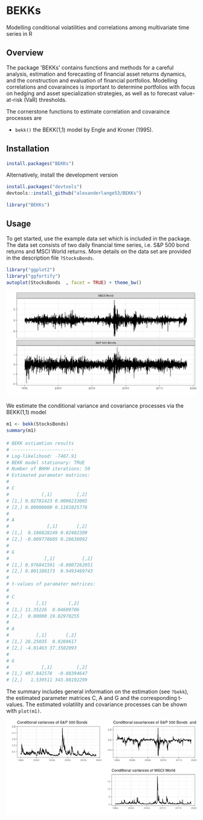 BEKKs
=====

Modelling conditional volatilities and correlations among multivariate time series in R

## Overview

The package 'BEKKs' contains functions and methods for a careful analysis, estimation and forecasting of financial asset returns dynamics, and the construction and evaluation of financial portfolios. Modelling correlations and covarainces is important to determine portfolios with focus on hedging and asset specialization strategies, as well as to forecast value-at-risk (VaR) thresholds. 

The cornerstone functions to estimate correlation and covaraince processes are

-   `bekk()` the BEKK(1,1) model by Engle and Kroner (1995).

## Installation

```r
install.packages("BEKKs")
```

Alternatively, install the development version


```r
install.packages("devtools")
devtools::install_github("alexanderlange53/BEKKs")
```


```r
library("BEKKs")
```

## Usage

To get started, use the example data set which is included in the package. The data set consists of two daily financial time series, i.e. S&P 500 bond returns and MSCI World returns. More details on the data set are provided in the description file `?StocksBonds`.

```r
library("ggplot2")
library("ggfortify")
autoplot(StocksBonds  , facet = TRUE) + theme_bw()
```

![](man/figures/Data.png)

We estimate the conditional variance and covariance processes via the BEKK(1,1) model

```r
m1 <- bekk(StocksBonds)
summary(m1)

# BEKK estiamtion results
# -----------------------
# Log-likelihood: -7407.91
# BEKK model stationary: TRUE
# Number of BHHH iterations: 50
# Estimated paramater matrices: 
# 
# C 
#            [,1]         [,2]
# [1,] 0.02781423 0.0006233005
# [2,] 0.00000000 0.1181025776
# 
# A 
#              [,1]       [,2]
# [1,]  0.186828249 0.02482309
# [2,] -0.009778605 0.28638092
# 
# G 
#             [,1]          [,2]
# [1,] 0.976841591 -0.0007262051
# [2,] 0.001180173  0.9493469743
# 
# t-values of paramater matrices: 
# 
# C 
#          [,1]        [,2]
# [1,] 11.35226  0.04609706
# [2,]  0.00000 19.02970255
# 
# A 
#          [,1]       [,2]
# [1,] 26.25035  0.9269617
# [2,] -4.01463 37.3502093
# 
# G 
#            [,1]         [,2]
# [1,] 497.842578  -0.08394647
# [2,]   1.539511 343.88192299
```

The summary includes general information on the estimation (see `?bekk`), the estimated parameter matrices C, A and G and the corresponding t-values. The estimated volatility and covariance processes can be shown with `plot(m1)`.

![](man/figures/est_vola.png)
